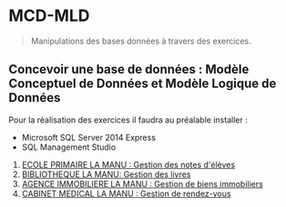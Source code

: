# MCD-MLD

> Manipulations des bases données à travers des exercices.  

## Concevoir une base de données : Modèle Conceptuel de Données et Modèle Logique de Données

Pour la réalisation des exercices il faudra au préalable installer :  

* Microsoft SQL Server 2014 Express
* SQL Management Studio

1. [ECOLE PRIMAIRE LA MANU : Gestion des notes d'élèves](https://gitlab.ecole-e2n.fr/AnousoneM/dot-net/tree/master/partie-3-web-app/mcd-mld/school "Lien")
2. [BIBLIOTHEQUE LA MANU: Gestion des livres](https://gitlab.ecole-e2n.fr/AnousoneM/dot-net/tree/master/partie-3-web-app/mcd-mld/library "Lien")
3. [AGENCE IMMOBILIERE LA MANU : Gestion de biens immobiliers](https://gitlab.ecole-e2n.fr/AnousoneM/dot-net/tree/master/partie-3-web-app/mcd-mld/agency "Lien")
4. [CABINET MEDICAL LA MANU : Gestion de rendez-vous](https://gitlab.ecole-e2n.fr/AnousoneM/dot-net/tree/master/partie-3-web-app/mcd-mld/medical "Lien")
